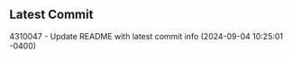 
## Latest Commit
4310047 - Update README with latest commit info (2024-09-04 10:25:01 -0400) <Yunxi-Zhou>
